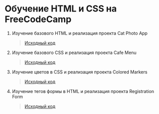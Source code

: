 # Обучение HTML и CSS на FreeCodeCamp

1. Изучение базового HTML и реализация проекта Cat Photo App
   > [Исходный код](https://github.com/TONYSTARK666/FreeCodeCamp_HTML-CSS/tree/main/Ex.%201%20-%20Cat%20Photo%20App)
2. Изучение базового CSS и реализация проекта Cafe Menu
   > [Исходный код](https://github.com/TONYSTARK666/FreeCodeCamp_HTML-CSS/tree/main/Ex.%202%20-%20Cafe%20Menu)
3. Изучение цветов в CSS и реализация проекта Colored Markers
   > [Исходный код](https://github.com/TONYSTARK666/FreeCodeCamp_HTML-CSS/tree/main/Ex.%203%20-%20Colored%20Markers)
4. Изучение тегов формы в HTML и реализация проекта Registration Form
   > [Исходный код](https://github.com/TONYSTARK666/FreeCodeCamp_HTML-CSS/tree/main/Ex.%204%20-%20Registration%20Form)
